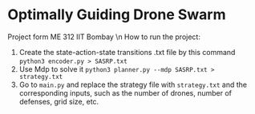 # Optimally Guiding Drone Swarm
Project form ME 312 IIT Bombay \n
How to run the project:
1. Create the state-action-state transitions .txt file by this command `python3 encoder.py > SASRP.txt`
2. Use Mdp to solve it `python3 planner.py --mdp SASRP.txt > strategy.txt`
3. Go to `main.py` and replace the strategy file with `strategy.txt` and the corresponding inputs, such as the number of drones, number of defenses, grid size, etc.
